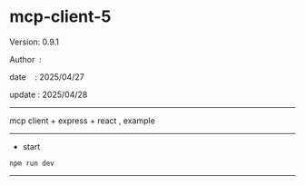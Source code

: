 ﻿# mcp-client-5

 Version: 0.9.1

 Author  : 

 date    : 2025/04/27
 
 update  : 2025/04/28

***

mcp client + express + react ,  example

***
* start

```
npm run dev
```
***

